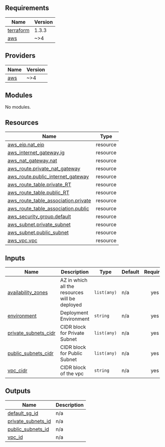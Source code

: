 <!-- BEGINNING OF PRE-COMMIT-TERRAFORM DOCS HOOK -->
## Requirements

| Name | Version |
|------|---------|
| <a name="requirement_terraform"></a> [terraform](#requirement\_terraform) | 1.3.3 |
| <a name="requirement_aws"></a> [aws](#requirement\_aws) | ~>4 |

## Providers

| Name | Version |
|------|---------|
| <a name="provider_aws"></a> [aws](#provider\_aws) | ~>4 |

## Modules

No modules.

## Resources

| Name | Type |
|------|------|
| [aws_eip.nat_eip](https://registry.terraform.io/providers/hashicorp/aws/latest/docs/resources/eip) | resource |
| [aws_internet_gateway.ig](https://registry.terraform.io/providers/hashicorp/aws/latest/docs/resources/internet_gateway) | resource |
| [aws_nat_gateway.nat](https://registry.terraform.io/providers/hashicorp/aws/latest/docs/resources/nat_gateway) | resource |
| [aws_route.private_nat_gateway](https://registry.terraform.io/providers/hashicorp/aws/latest/docs/resources/route) | resource |
| [aws_route.public_internet_gateway](https://registry.terraform.io/providers/hashicorp/aws/latest/docs/resources/route) | resource |
| [aws_route_table.private_RT](https://registry.terraform.io/providers/hashicorp/aws/latest/docs/resources/route_table) | resource |
| [aws_route_table.public_RT](https://registry.terraform.io/providers/hashicorp/aws/latest/docs/resources/route_table) | resource |
| [aws_route_table_association.private](https://registry.terraform.io/providers/hashicorp/aws/latest/docs/resources/route_table_association) | resource |
| [aws_route_table_association.public](https://registry.terraform.io/providers/hashicorp/aws/latest/docs/resources/route_table_association) | resource |
| [aws_security_group.default](https://registry.terraform.io/providers/hashicorp/aws/latest/docs/resources/security_group) | resource |
| [aws_subnet.private_subnet](https://registry.terraform.io/providers/hashicorp/aws/latest/docs/resources/subnet) | resource |
| [aws_subnet.public_subnet](https://registry.terraform.io/providers/hashicorp/aws/latest/docs/resources/subnet) | resource |
| [aws_vpc.vpc](https://registry.terraform.io/providers/hashicorp/aws/latest/docs/resources/vpc) | resource |

## Inputs

| Name | Description | Type | Default | Required |
|------|-------------|------|---------|:--------:|
| <a name="input_availability_zones"></a> [availability\_zones](#input\_availability\_zones) | AZ in which all the resources will be deployed | `list(any)` | n/a | yes |
| <a name="input_environment"></a> [environment](#input\_environment) | Deployment Environment | `string` | n/a | yes |
| <a name="input_private_subnets_cidr"></a> [private\_subnets\_cidr](#input\_private\_subnets\_cidr) | CIDR block for Private Subnet | `list(any)` | n/a | yes |
| <a name="input_public_subnets_cidr"></a> [public\_subnets\_cidr](#input\_public\_subnets\_cidr) | CIDR block for Public Subnet | `list(any)` | n/a | yes |
| <a name="input_vpc_cidr"></a> [vpc\_cidr](#input\_vpc\_cidr) | CIDR block of the vpc | `string` | n/a | yes |

## Outputs

| Name | Description |
|------|-------------|
| <a name="output_default_sg_id"></a> [default\_sg\_id](#output\_default\_sg\_id) | n/a |
| <a name="output_private_subnets_id"></a> [private\_subnets\_id](#output\_private\_subnets\_id) | n/a |
| <a name="output_public_subnets_id"></a> [public\_subnets\_id](#output\_public\_subnets\_id) | n/a |
| <a name="output_vpc_id"></a> [vpc\_id](#output\_vpc\_id) | n/a |
<!-- END OF PRE-COMMIT-TERRAFORM DOCS HOOK -->
